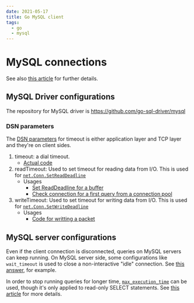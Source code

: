 ```yaml
---
date: 2021-05-17
title: Go MySQL client
tags:
  - go
  - mysql
---
```



MySQL connections
===

See also [this article](https://www.programmersought.com/article/50355442570/) for further details.

MySQL Driver configurations
---

The repository for MySQL driver is https://github.com/go-sql-driver/mysql

### DSN parameters

The [DSN parameters](https://github.com/go-sql-driver/mysql#parameters) for timeout is either application layer and TCP layer and they're on client sides.

1. timeout: a dial timeout.
    - [Actual code](https://github.com/go-sql-driver/mysql/blob/bcc459a906419e2890a50fc2c99ea6dd927a88f2/connector.go#L41-L46)
1. readTimeout: Used to set timeout for reading data from I/O. This is used for [`net.Conn.SetReadDeadline`](https://golang.org/pkg/net/#Conn)
	- Usages
        - [Set ReadDeadline for a buffer](https://github.com/go-sql-driver/mysql/blob/bcc459a906419e2890a50fc2c99ea6dd927a88f2/buffer.go#L84-L88)
        - [Check connection for a first query from a connection pool](https://github.com/go-sql-driver/mysql/blob/bcc459a906419e2890a50fc2c99ea6dd927a88f2/packets.go#L113-L118)
1. writeTimeout: Used to set timeout for writing data from I/O. This is used for [`net.Conn.SetWriteDeadline`](https://golang.org/pkg/net/#Conn)
    - Usages
	    - [Code for writting a packet](https://github.com/go-sql-driver/mysql/blob/bcc459a906419e2890a50fc2c99ea6dd927a88f2/packets.go#L144-L151)


MySQL server configurations
---
Even if the client connection is disconnected, queries on MySQL servers can keep running.
On MySQL server side, some configurations like `wait_timeout` is used to close a non-interactive "idle" connection.
See [this answer](https://dba.stackexchange.com/questions/10578/client-times-out-while-mysql-query-remains-running), for example.

In order to stop running queries for longer time, [`max_execution_time`](https://dev.mysql.com/doc/refman/5.7/en/server-system-variables.html#sysvar_max_execution_time) can be used, though it's only applied to read-only SELECT statements.
See [this article](https://www.thegeekdiary.com/mysql-how-to-kill-a-long-running-query-using-max_execution_time/) for more details.
